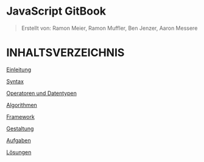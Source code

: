 # JavaScript GitBook

> Erstellt von: Ramon Meier, Ramon Muffler, Ben Jenzer, Aaron Messere
#

# INHALTSVERZEICHNIS

[Einleitung](EINLEITUNG.md)

[Syntax](SYNTAX.md)

[Operatoren und Datentypen](OPERATORENundDATENTYPEN.md)

[Algorithmen](ALGORITHMEN.md)

[Framework](FRAMEWORKS.md)

[Gestaltung](GESTALTUNG.md)

[Aufgaben](Aufgaben/AUFGABEN.md)

[Lösungen](Aufgaben/LÖSUNGEN.md)
